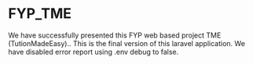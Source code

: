 # FYP_TME
We have successfully presented this FYP web based project TME (TutionMadeEasy).. This is the final version of this laravel application.
We have disabled error report using .env debug to false.
